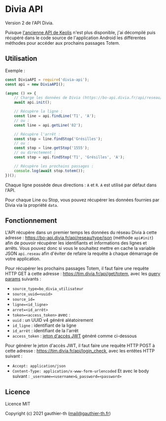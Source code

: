 # Divia API

Version 2 de l'API Divia.

Puisque [l'ancienne API de Keolis](http://timeo3.keolis.com/relais/217.php) n'est plus disponible, j'ai décompilé puis récupéré dans le code source de l'application Android les différentes méthodes pour accéder aux prochains passages Totem.

## Utilisation

Exemple :
```js
const DiviaAPI = require('divia-api');
const api = new DiviaAPI();

(async () => {
    // Charge les données de Divia (https://bo-api.divia.fr/api/reseau/type/json) dans api.reseau :
    await api.init();

    // Récupère la ligne :
    const line = api.findLine('T1', 'A');
    // ou :
    const line = api.getLine('82');

    // Récupère l'arrêt :
    const stop = line.findStop('Grésilles');
    // ou :
    const stop = line.getStop('1555');
    // ou directement :
    const stop = api.findStop('T1', 'Grésilles', 'A');

    // Récupère les prochains passages :
    console.log(await stop.totem());
})();
```

Chaque ligne possède deux directions : `A` et `R`. `A` est utilisé par défaut dans l'API.

Pour chaque Line ou Stop, vous pouvez récupérer les données fournies par Divia via la propriété `data`.

## Fonctionnement

L'API récupère dans un premier temps les données du réseau Divia à cette adresse : https://bo-api.divia.fr/api/reseau/type/json (méthode `api#init`) afin de pouvoir récupérer les identifiants et informations des lignes et arrêts. Vous pouvez donc si vous le souhaitez mettre en cache la variable JSON `api.reseau` afin d'éviter de refaire la requête à chaque démarrage de votre application.

Pour récupérer les prochains passages Totem, il faut faire une requête HTTP GET à cette adresse : https://tim.divia.fr/api/get/totem, avec les [query params](https://en.wikipedia.org/wiki/Query_string) suivants :
 - `source_type=bo_divia_utilisateur`
 - `source_uuid=<uuid>`
 - `source_id=`
 - `ligne=<id_ligne>`
 - `arret=<id_arrêt>`
 - `token=<access_token>`
avec :
 - `uuid` : un UUID v4 généré aléatoirement
 - `id_ligne` : identifiant de la ligne
 - `id_arrêt` : identifiant de la l'arrêt
 - `access_token` : [jeton d'accès JWT](https://jwt.io/) généré comme ci-dessous

Pour générer le jeton d'accès JWT, il faut faire une requête HTTP POST à cette adresse : https://tim.divia.fr/api/login_check, avec les entêtes HTTP suivant :
 - `Accept: application/json`
 - `Content-Type: application/x-www-form-urlencoded`
Et avec le body suivant : `_username=<username>&_password=<password>`

## Licence

Licence MIT

Copyright (c) 2021 gauthier-th (mail@gauthier-th.fr)